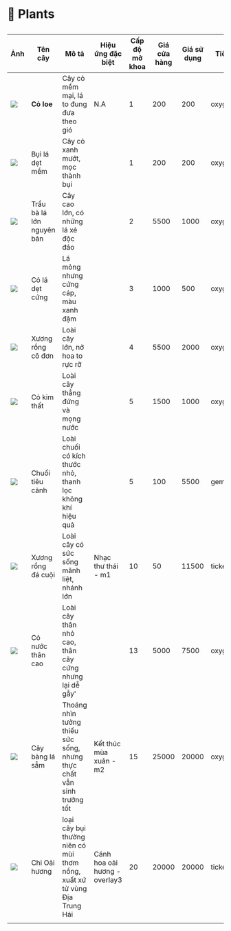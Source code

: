 # 🌱 Plants

##

| Ảnh                                  | Tên cây                   | Mô tả                                                                    | Hiệu ứng đặc biệt             | Cấp độ mở khoa  | Giá cửa hàng | Giá sử dụng | Tiền tệ  |
| ------------------------------------ | ------------------------- | ------------------------------------------------------------------------ | ----------------------------- | --------------- | ------------ | ----------- | -------- |
| ![](https://i.imgur.com/6j80exi.png) | **Cỏ loe**                | Cây cỏ mềm mại, lá to đung đưa theo gió                                  | N.A                           | 1               | 200          | 200         | oxygen   |
| ![](https://i.imgur.com/bPAiNFt.png) | Bụi lá dẹt mềm            | Cây cỏ xanh mướt, mọc thành bụi                                          |                               | 1               | 200          | 200         | oxygen   |
| ![](https://i.imgur.com/mHWqeAk.png) | Trầu bà lá lớn nguyên bản | Cây cao lớn, có những lá xẻ độc đáo                                      |                               | 2               | 5500         | 1000        | oxygen   |
| ![](https://i.imgur.com/T4biogw.png) | Cỏ lá dẹt cứng            | Lá mỏng nhưng cứng cáp, màu xanh đậm                                     |                               | 3               | 1000         | 500         | oxygen   |
| ![](https://i.imgur.com/cv95wOM.png) | Xương rồng cô đơn         | Loài cây lớn, nở hoa to rực rỡ                                           |                               | 4               | 5500         | 2000        | oxygen   |
| ![](https://i.imgur.com/g3MDlIV.png) | Cỏ kim thất               | Loài cây thẳng đứng và mọng nước                                         |                               | 5               | 1500         | 1000        | oxygen   |
| ![](https://i.imgur.com/cqQUJoy.png) | Chuối tiêu cảnh           | Loài chuối có kích thước nhỏ, thanh lọc không khí hiệu quả               |                               | 5               | 100          | 5500        | gemstone |
| ![](https://i.imgur.com/FZk0gxp.png) | Xương rồng đá cuội        | Loài cây có sức sống mãnh liệt, nhánh lớn                                | Nhạc thư thái - m1            | 10              | 50           | 11500       | ticket   |
| ![](https://i.imgur.com/iQnZzlw.png) | Cỏ nước thân cao          | Loài cây thân nhỏ cao, thân cây cứng nhưng lại dễ gẫy'                   |                               | 13              | 5000         | 7500        | oxygen   |
| ![](https://i.imgur.com/4JgycKC.png) | Cây bàng lá sẫm           | Thoáng nhìn tưởng thiếu sức sống, nhưng thực chất vẫn sinh trưởng tốt    | Kết thúc mùa xuân - m2        | 15              | 25000        | 20000       | oxygen   |
| ![](https://i.imgur.com/SweLuPI.png) | Chi Oải hương             | loại cây bụi thường niên có mùi thơm nồng, xuất xứ từ vùng Địa Trung Hải | Cánh hoa oải hương - overlay3 | 20              | 20000        | 20000       | ticket   |
|                                      |                           |                                                                          |                               |                 |              |             |          |
